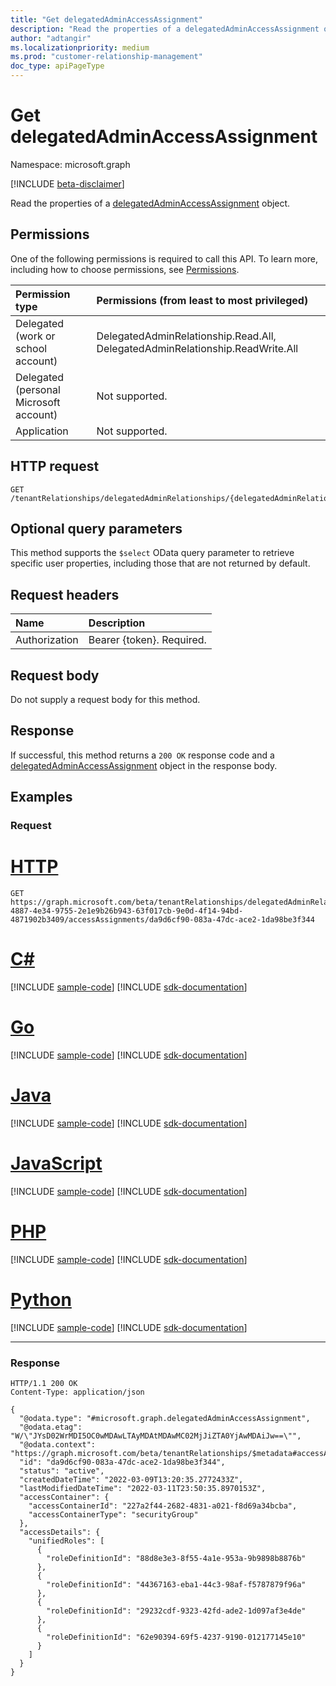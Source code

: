 ```yaml
---
title: "Get delegatedAdminAccessAssignment"
description: "Read the properties of a delegatedAdminAccessAssignment object."
author: "adtangir"
ms.localizationpriority: medium
ms.prod: "customer-relationship-management"
doc_type: apiPageType
---
```


# Get delegatedAdminAccessAssignment
Namespace: microsoft.graph

[!INCLUDE [beta-disclaimer](../../includes/beta-disclaimer.md)]

Read the properties of a [delegatedAdminAccessAssignment](../resources/delegatedadminaccessassignment.md) object.

## Permissions
One of the following permissions is required to call this API. To learn more, including how to choose permissions, see [Permissions](/graph/permissions-reference).

|Permission type|Permissions (from least to most privileged)|
|:---|:---|
|Delegated (work or school account)| DelegatedAdminRelationship.Read.All, DelegatedAdminRelationship.ReadWrite.All |
|Delegated (personal Microsoft account)| Not supported. |
|Application| Not supported. |

## HTTP request

<!-- {
  "blockType": "ignored"
}
-->
``` http
GET /tenantRelationships/delegatedAdminRelationships/{delegatedAdminRelationshipId}/accessAssignments/{delegatedAdminAccessAssignmentId}
```

## Optional query parameters
This method supports the `$select` OData query parameter to retrieve specific user properties, including those that are not returned by default.

## Request headers
|Name|Description|
|:---|:---|
|Authorization|Bearer {token}. Required.|

## Request body
Do not supply a request body for this method.

## Response

If successful, this method returns a `200 OK` response code and a [delegatedAdminAccessAssignment](../resources/delegatedadminaccessassignment.md) object in the response body.

## Examples

### Request

# [HTTP](#tab/http)
<!-- {
  "blockType": "request",
  "name": "get_delegatedadminaccessassignment",
  "sampleKeys": ["72a7ae7e-4887-4e34-9755-2e1e9b26b943-63f017cb-9e0d-4f14-94bd-4871902b3409", "da9d6cf90-083a-47dc-ace2-1da98be3f344"]
}
-->
``` http
GET https://graph.microsoft.com/beta/tenantRelationships/delegatedAdminRelationships/72a7ae7e-4887-4e34-9755-2e1e9b26b943-63f017cb-9e0d-4f14-94bd-4871902b3409/accessAssignments/da9d6cf90-083a-47dc-ace2-1da98be3f344
```

# [C#](#tab/csharp)
[!INCLUDE [sample-code](../includes/snippets/csharp/get-delegatedadminaccessassignment-csharp-snippets.md)]
[!INCLUDE [sdk-documentation](../includes/snippets/snippets-sdk-documentation-link.md)]

# [Go](#tab/go)
[!INCLUDE [sample-code](../includes/snippets/go/get-delegatedadminaccessassignment-go-snippets.md)]
[!INCLUDE [sdk-documentation](../includes/snippets/snippets-sdk-documentation-link.md)]

# [Java](#tab/java)
[!INCLUDE [sample-code](../includes/snippets/java/get-delegatedadminaccessassignment-java-snippets.md)]
[!INCLUDE [sdk-documentation](../includes/snippets/snippets-sdk-documentation-link.md)]

# [JavaScript](#tab/javascript)
[!INCLUDE [sample-code](../includes/snippets/javascript/get-delegatedadminaccessassignment-javascript-snippets.md)]
[!INCLUDE [sdk-documentation](../includes/snippets/snippets-sdk-documentation-link.md)]

# [PHP](#tab/php)
[!INCLUDE [sample-code](../includes/snippets/php/get-delegatedadminaccessassignment-php-snippets.md)]
[!INCLUDE [sdk-documentation](../includes/snippets/snippets-sdk-documentation-link.md)]

# [Python](#tab/python)
[!INCLUDE [sample-code](../includes/snippets/python/get-delegatedadminaccessassignment-python-snippets.md)]
[!INCLUDE [sdk-documentation](../includes/snippets/snippets-sdk-documentation-link.md)]

---

### Response
<!-- {
  "blockType": "response",
  "truncated": true,
  "@odata.type": "microsoft.graph.delegatedAdminAccessAssignment"
}
-->
``` http
HTTP/1.1 200 OK
Content-Type: application/json

{
  "@odata.type": "#microsoft.graph.delegatedAdminAccessAssignment",
  "@odata.etag": "W/\"JYsD02WrMDI5OC0wMDAwLTAyMDAtMDAwMC02MjJiZTA0YjAwMDAiJw==\"",
  "@odata.context": "https://graph.microsoft.com/beta/tenantRelationships/$metadata#accessAssignments/$entity",
  "id": "da9d6cf90-083a-47dc-ace2-1da98be3f344",
  "status": "active",
  "createdDateTime": "2022-03-09T13:20:35.2772433Z",
  "lastModifiedDateTime": "2022-03-11T23:50:35.8970153Z",
  "accessContainer": {
    "accessContainerId": "227a2f44-2682-4831-a021-f8d69a34bcba",
    "accessContainerType": "securityGroup"
  },
  "accessDetails": {
    "unifiedRoles": [
      {
        "roleDefinitionId": "88d8e3e3-8f55-4a1e-953a-9b9898b8876b"
      },
      {
        "roleDefinitionId": "44367163-eba1-44c3-98af-f5787879f96a"
      },
      {
        "roleDefinitionId": "29232cdf-9323-42fd-ade2-1d097af3e4de"
      },
      {
        "roleDefinitionId": "62e90394-69f5-4237-9190-012177145e10"
      }
    ]
  }
}
```

